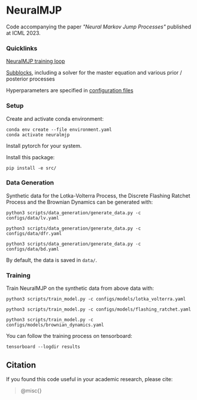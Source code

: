 # NeuralMJP

Code accompanying the paper *"Neural Markov Jump Processes"* published at ICML 2023.


### Quicklinks


[NeuralMJP training loop]()

[Subblocks](), including a solver for the master equation and various prior / posterior processes

Hyperparameters are specified in [configuration files]()


### Setup

Create and activate conda environment: 
    
    conda env create --file environment.yaml
    conda activate neuralmjp

Install pytorch for your system. 

Install this package: 

    pip install -e src/


### Data Generation

Synthetic data for the Lotka-Volterra Process, the Discrete Flashing Ratchet Process and the Brownian Dynamics can be generated with:

    python3 scripts/data_generation/generate_data.py -c configs/data/lv.yaml

    python3 scripts/data_generation/generate_data.py -c configs/data/dfr.yaml

    python3 scripts/data_generation/generate_data.py -c configs/data/bd.yaml

By default, the data is saved in `data/`.


### Training 

Train NeuralMJP on the synthetic data from above data with:

    python3 scripts/train_model.py -c configs/models/lotka_volterra.yaml

    python3 scripts/train_model.py -c configs/models/flashing_ratchet.yaml

    python3 scripts/train_model.py -c configs/models/brownian_dynamics.yaml 

You can follow the training process on tensorboard: 

    tensorboard --logdir results


## Citation

If you found this code useful in your academic research, please cite: 

> @misc{}
>
>
>
